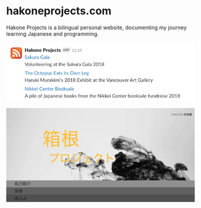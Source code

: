 # hakoneprojects.com
Hakone Projects is a bilingual personal website, documenting my journey learning Japanese and programming. 

![alt rss](media/rss.png)

![alt homepage](media/homepage.png)

